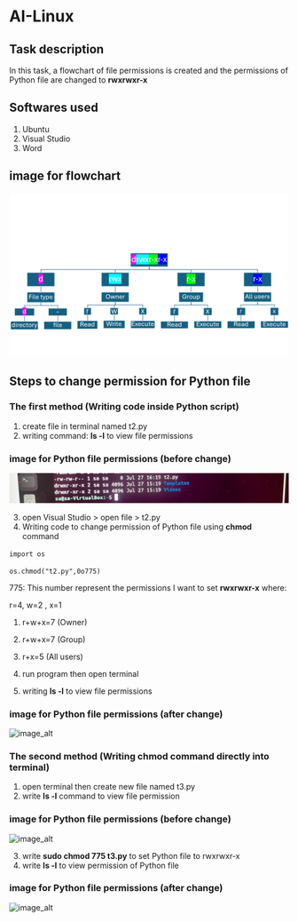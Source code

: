 # AI-Linux

## Task description
In this task, a flowchart of file permissions is created and the permissions of Python file are changed to __rwxrwxr-x__

## Softwares used
1. Ubuntu
2. Visual Studio
3. Word

## image for flowchart 

![image_alt](https://github.com/Sa12345678434/AI-Linux/blob/main/flowchart.png?raw=true)

## Steps to change permission for Python file

### The first method (Writing code inside Python script)
1. create file in terminal named t2.py
2. writing command: __ls -l__ to view file permissions  
### image for Python file permissions (before change)
![image_alt](https://github.com/Sa12345678434/AI-Linux/blob/main/python1.jpeg?raw=true)

3. open Visual Studio > open file > t2.py
4. Writing code to change permission of Python file using __chmod__ command

```import os```

 ```os.chmod("t2.py",0o775)```

775: This number represent the permissions I want to set __rwxrwxr-x__ where:

 r=4, w=2 , x=1
 1. r+w+x=7 (Owner)
 2. r+w+x=7 (Group)
 3. r+x=5 (All users)


5. run program then open terminal
6. writing __ls -l__ to view file permissions


### image for Python file permissions (after change)
![image_alt](https://github.com/Sa12345678434/AI-Linux/blob/main/python2.jpeg?raw=true)

### The second method (Writing chmod command directly into terminal)
1. open terminal then create new file named t3.py
2. write __ls -l__ command to view file permission
### image for Python file permissions (before change)
![image_alt](https://github.com/Sa12345678434/AI-Linux/blob/main/py-terminal.jpeg?raw=true)

3. write __sudo chmod 775 t3.py__ to set Python file to rwxrwxr-x
4. write __ls -l__ to view permission of Python file
### image for Python file permissions (after change)
![image_alt](https://github.com/Sa12345678434/AI-Linux/blob/main/py2-terminal.jpeg?raw=true)
